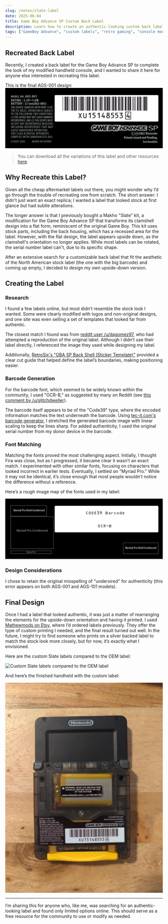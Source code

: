 ```yaml
---
slug: /notes/slate-label
date: 2025-06-04
title: Game Boy Advance SP Custom Back Label
description: Learn how to create an authentic-looking custom back label for a modified Game Boy Advance SP using the Makho "Slate" kit. This guide covers font matching, barcode generation, and design tips for achieving a stock-inspired label for your retro gaming console.
tags: ["GameBoy Advance", "custom labels", "retro gaming", "console modification", "GameBoy label", "design guide", "handheld modding", "Game Boy Advance SP mods", "Slate GBA SP kit", "DIY GBA SP label"]
---
```


## Recreated Back Label

Recently, I created a back label for the Game Boy Advance SP to complete the look of my modified handheld console, and I wanted to share it here for anyone else interested in recreating this label.

This is the final AGS-001 design:
![Final AGS-001 label](./assets/slate-label/final-AGS-001-label.png)

> You can download all the variations of this label and other resources [here](/download/AGS_Labels.zip).

## Why Recreate this Label?

Given all the cheap aftermarket labels out there, you might wonder why I’d go through the trouble of recreating one from scratch. The short answer: I didn’t just want an exact replica; I wanted a label that looked stock at first glance but had subtle alterations.

The longer answer is that I previously bought a Makho "Slate" kit, a modification for the Game Boy Advance SP that transforms its clamshell design into a flat form, reminiscent of the original Game Boy. This kit uses stock parts, including the back housing, which has a recessed area for the label. However, with the flat design, the label appears upside down, as the clamshell's orientation no longer applies. While most labels can be rotated, the serial number label can't, due to its specific shape.

After an extensive search for a customizable back label that fit the aesthetic of the North American stock label (the one with the big barcode) and coming up empty, I decided to design my own upside-down version.

## Creating the Label

### Research

I found a few labels online, but most didn’t resemble the stock look I wanted. Some were clearly modified with logos and non-original designs, and one site was even selling a set of templates that looked far from authentic.

The closest match I found was from [reddit user /u/dagomez97](https://www.reddit.com/r/Gameboy/comments/j001fg/gameboy_advance_sp_back_sticker_editable/), who had attempted a reproduction of the original label. Although I didn’t use their label directly, I referenced the image they used while designing my label.

Additionally, [RetroSix's "GBA SP Back Shell (Sticker Template)"](https://www.retrosix.wiki/gba-sp-back-shell-sticker-template) provided a clear cut guide that helped define the label’s boundaries, making positioning easier.

### Barcode Generation

For the barcode font, which seemed to be widely known within the community, I used "OCR-B," as suggested by many on Reddit (see [this comment by /u/glitchdweller](https://www.reddit.com/r/Gameboy/comments/n0idv0/making_a_reproduction_sn_label_for_my_gba_sp_ags/)).

The barcode itself appears to be of the "Code39" type, where the encoded information matches the text underneath the barcode. Using [tec-it.com's barcode generator](https://barcode.tec-it.com/en/Code39?data=XU151485534), I stretched the generated barcode image with linear scaling to keep the lines sharp. For added authenticity, I used the original serial number from my donor device in the barcode.

### Font Matching

Matching the fonts proved the most challenging aspect. Initially, I thought Fira was close, but as I progressed, it became clear it wasn’t an exact match. I experimented with other similar fonts, focusing on characters that looked incorrect in earlier tests. Eventually, I settled on "Myriad Pro." While it may not be identical, it’s close enough that most people wouldn’t notice the difference without a reference.

Here’s a rough image map of the fonts used in my label:

![Font names and locations on a GameBoy SP back label](./assets/slate-label/font-names-and-locations-on-a-gameboy-sp-back-label.png)

### Design Considerations

I chose to retain the original misspelling of "undersired" for authenticity (this error appears on both AGS-001 and AGS-101 models).

## Final Design

Once I had a label that looked authentic, it was just a matter of rearranging the elements for the upside-down orientation and having it printed. I used [Mathewmods on Etsy](https://www.etsy.com/shop/Matthewmods), where I’d ordered labels previously. They offer the type of custom printing I needed, and the final result turned out well. In the future, I might try to find someone who prints on a silver backed label to match the stock look more closely, but for now, it’s exactly what I envisioned.

Here are the custom Slate labels compared to the OEM label:

![Custom Slate labels compared to the OEM label](./assets/slate-label/custom-slate-labels-compared-to-the-oem-label.jpg)

And here’s the finished handheld with the custom label:

![Completed handheld with custom label](./assets/slate-label/completed-handheld-with-custom-label.jpeg)

---

I’m sharing this for anyone who, like me, was searching for an authentic-looking label and found only limited options online. This should serve as a free resource for the community to use or modify as needed.
